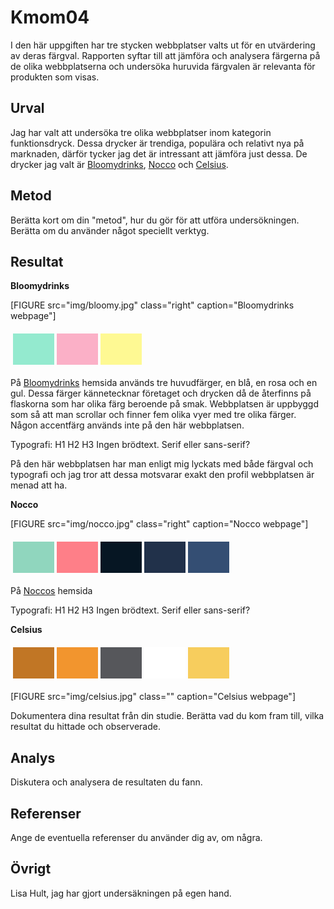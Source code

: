 Kmom04
=======================

I den här uppgiften har tre stycken webbplatser valts ut för en utvärdering av deras färgval. Rapporten syftar till att jämföra och analysera färgerna på de olika webbplatserna och undersöka huruvida färgvalen är relevanta för produkten som visas.

Urval
-----------------------
Jag har valt att undersöka tre olika webbplatser inom kategorin funktionsdryck. Dessa drycker är trendiga, populära och relativt nya på marknaden, därför tycker jag det är intressant att jämföra just dessa. De drycker jag valt är [Bloomydrinks](http://bloomydrinks.com), [Nocco](http://nocco.com/sv) och [Celsius](http://celsiussverige.se).


Metod
-----------------------

Berätta kort om din "metod", hur du gör för att utföra undersökningen. Berätta om du använder något speciellt verktyg.


Resultat
-----------------------

<b>Bloomydrinks</b>

[FIGURE src="img/bloomy.jpg" class="right" caption="Bloomydrinks webpage"]

<table style="border-spacing: 4px; border-collapse: separate">
<tr>
<td style="height: 50px; width: 50px; background-color: #94EACF">
<td style="height: 50px; width: 50px; background-color: #FBB0C7">
<td style="height: 50px; width: 50px; background-color: #FEF993">
</tr>
</table>

På [Bloomydrinks](http://bloomydrinks.com) hemsida används tre huvudfärger, en blå, en rosa och en gul. Dessa färger kännetecknar företaget och drycken då de återfinns på flaskorna som har olika färg beroende på smak. Webbplatsen är uppbyggd som så att man scrollar och finner fem olika vyer med tre olika färger. Någon accentfärg används inte på den här webbplatsen.

Typografi:
H1
H2
H3
Ingen brödtext.
Serif eller sans-serif?

På den här webbplatsen har man enligt mig lyckats med både färgval och typografi och jag tror att dessa motsvarar exakt den profil webbplatsen är menad att ha.

<b>Nocco</b>

[FIGURE src="img/nocco.jpg" class="right" caption="Nocco webpage"]

<table style="border-spacing: 4px; border-collapse: separate">
<tr>
<td style="height: 50px; width: 50px; background-color: #90D6BE">
<td style="height: 50px; width: 50px; background-color: #FE7F88">
<td style="height: 50px; width: 50px; background-color: #061623">
<td style="height: 50px; width: 50px; background-color: #21314A">
<td style="height: 50px; width: 50px; background-color: #344E73">
</tr>
</table>

På [Noccos](http://nocco.com/sv) hemsida


Typografi:
H1
H2
H3
Ingen brödtext.
Serif eller sans-serif?

<b>Celsius</b>

<table style="border-spacing: 4px; border-collapse: separate">
<tr>
<td style="height: 50px; width: 50px; background-color: #C17625">
<td style="height: 50px; width: 50px; background-color: #F2952E">
<td style="height: 50px; width: 50px; background-color: #56575B">
<td style="height: 50px; width: 50px; background-color: #FFFFFF">
<td style="height: 50px; width: 50px; background-color: #F7CD5D">
</tr>
</table>

[FIGURE src="img/celsius.jpg" class="" caption="Celsius webpage"]


Dokumentera dina resultat från din studie. Berätta vad du kom fram till, vilka resultat du hittade och observerade.

Analys
-----------------------

Diskutera och analysera de resultaten du fann.

Referenser
-----------------------

Ange de eventuella referenser du använder dig av, om några.

Övrigt
-----------------------

Lisa Hult, jag har gjort undersäkningen på egen hand.
